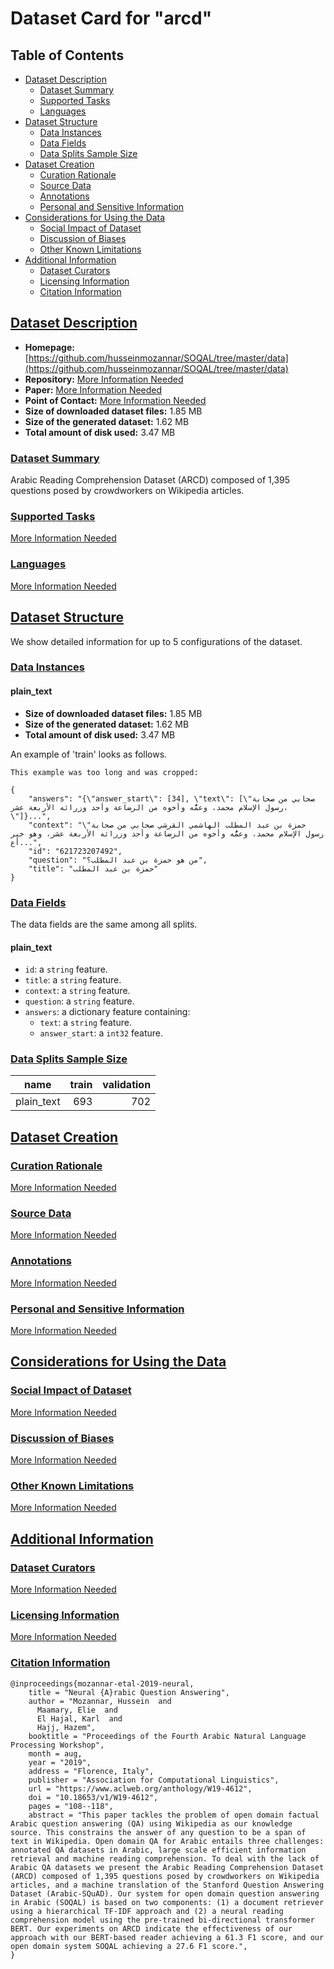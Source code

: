 ---
---

# Dataset Card for "arcd"

## Table of Contents
- [Dataset Description](#dataset-description)
  - [Dataset Summary](#dataset-summary)
  - [Supported Tasks](#supported-tasks)
  - [Languages](#languages)
- [Dataset Structure](#dataset-structure)
  - [Data Instances](#data-instances)
  - [Data Fields](#data-fields)
  - [Data Splits Sample Size](#data-splits-sample-size)
- [Dataset Creation](#dataset-creation)
  - [Curation Rationale](#curation-rationale)
  - [Source Data](#source-data)
  - [Annotations](#annotations)
  - [Personal and Sensitive Information](#personal-and-sensitive-information)
- [Considerations for Using the Data](#considerations-for-using-the-data)
  - [Social Impact of Dataset](#social-impact-of-dataset)
  - [Discussion of Biases](#discussion-of-biases)
  - [Other Known Limitations](#other-known-limitations)
- [Additional Information](#additional-information)
  - [Dataset Curators](#dataset-curators)
  - [Licensing Information](#licensing-information)
  - [Citation Information](#citation-information)

## [Dataset Description](#dataset-description)

- **Homepage:** [https://github.com/husseinmozannar/SOQAL/tree/master/data](https://github.com/husseinmozannar/SOQAL/tree/master/data)
- **Repository:** [More Information Needed](https://github.com/huggingface/datasets/blob/master/CONTRIBUTING.md#how-to-contribute-to-the-dataset-cards)
- **Paper:** [More Information Needed](https://github.com/huggingface/datasets/blob/master/CONTRIBUTING.md#how-to-contribute-to-the-dataset-cards)
- **Point of Contact:** [More Information Needed](https://github.com/huggingface/datasets/blob/master/CONTRIBUTING.md#how-to-contribute-to-the-dataset-cards)
- **Size of downloaded dataset files:** 1.85 MB
- **Size of the generated dataset:** 1.62 MB
- **Total amount of disk used:** 3.47 MB

### [Dataset Summary](#dataset-summary)

 Arabic Reading Comprehension Dataset (ARCD) composed of 1,395 questions      posed by crowdworkers on Wikipedia articles.

### [Supported Tasks](#supported-tasks)

[More Information Needed](https://github.com/huggingface/datasets/blob/master/CONTRIBUTING.md#how-to-contribute-to-the-dataset-cards)

### [Languages](#languages)

[More Information Needed](https://github.com/huggingface/datasets/blob/master/CONTRIBUTING.md#how-to-contribute-to-the-dataset-cards)

## [Dataset Structure](#dataset-structure)

We show detailed information for up to 5 configurations of the dataset.

### [Data Instances](#data-instances)

#### plain_text

- **Size of downloaded dataset files:** 1.85 MB
- **Size of the generated dataset:** 1.62 MB
- **Total amount of disk used:** 3.47 MB

An example of 'train' looks as follows.
```
This example was too long and was cropped:

{
    "answers": "{\"answer_start\": [34], \"text\": [\"صحابي من صحابة رسول الإسلام محمد، وعمُّه وأخوه من الرضاعة وأحد وزرائه الأربعة عشر،\"]}...",
    "context": "\"حمزة بن عبد المطلب الهاشمي القرشي صحابي من صحابة رسول الإسلام محمد، وعمُّه وأخوه من الرضاعة وأحد وزرائه الأربعة عشر، وهو خير أع...",
    "id": "621723207492",
    "question": "من هو حمزة بن عبد المطلب؟",
    "title": "حمزة بن عبد المطلب"
}
```

### [Data Fields](#data-fields)

The data fields are the same among all splits.

#### plain_text
- `id`: a `string` feature.
- `title`: a `string` feature.
- `context`: a `string` feature.
- `question`: a `string` feature.
- `answers`: a dictionary feature containing:
  - `text`: a `string` feature.
  - `answer_start`: a `int32` feature.

### [Data Splits Sample Size](#data-splits-sample-size)

|   name   |train|validation|
|----------|----:|---------:|
|plain_text|  693|       702|

## [Dataset Creation](#dataset-creation)

### [Curation Rationale](#curation-rationale)

[More Information Needed](https://github.com/huggingface/datasets/blob/master/CONTRIBUTING.md#how-to-contribute-to-the-dataset-cards)

### [Source Data](#source-data)

[More Information Needed](https://github.com/huggingface/datasets/blob/master/CONTRIBUTING.md#how-to-contribute-to-the-dataset-cards)

### [Annotations](#annotations)

[More Information Needed](https://github.com/huggingface/datasets/blob/master/CONTRIBUTING.md#how-to-contribute-to-the-dataset-cards)

### [Personal and Sensitive Information](#personal-and-sensitive-information)

[More Information Needed](https://github.com/huggingface/datasets/blob/master/CONTRIBUTING.md#how-to-contribute-to-the-dataset-cards)

## [Considerations for Using the Data](#considerations-for-using-the-data)

### [Social Impact of Dataset](#social-impact-of-dataset)

[More Information Needed](https://github.com/huggingface/datasets/blob/master/CONTRIBUTING.md#how-to-contribute-to-the-dataset-cards)

### [Discussion of Biases](#discussion-of-biases)

[More Information Needed](https://github.com/huggingface/datasets/blob/master/CONTRIBUTING.md#how-to-contribute-to-the-dataset-cards)

### [Other Known Limitations](#other-known-limitations)

[More Information Needed](https://github.com/huggingface/datasets/blob/master/CONTRIBUTING.md#how-to-contribute-to-the-dataset-cards)

## [Additional Information](#additional-information)

### [Dataset Curators](#dataset-curators)

[More Information Needed](https://github.com/huggingface/datasets/blob/master/CONTRIBUTING.md#how-to-contribute-to-the-dataset-cards)

### [Licensing Information](#licensing-information)

[More Information Needed](https://github.com/huggingface/datasets/blob/master/CONTRIBUTING.md#how-to-contribute-to-the-dataset-cards)

### [Citation Information](#citation-information)

```
@inproceedings{mozannar-etal-2019-neural,
    title = "Neural {A}rabic Question Answering",
    author = "Mozannar, Hussein  and
      Maamary, Elie  and
      El Hajal, Karl  and
      Hajj, Hazem",
    booktitle = "Proceedings of the Fourth Arabic Natural Language Processing Workshop",
    month = aug,
    year = "2019",
    address = "Florence, Italy",
    publisher = "Association for Computational Linguistics",
    url = "https://www.aclweb.org/anthology/W19-4612",
    doi = "10.18653/v1/W19-4612",
    pages = "108--118",
    abstract = "This paper tackles the problem of open domain factual Arabic question answering (QA) using Wikipedia as our knowledge source. This constrains the answer of any question to be a span of text in Wikipedia. Open domain QA for Arabic entails three challenges: annotated QA datasets in Arabic, large scale efficient information retrieval and machine reading comprehension. To deal with the lack of Arabic QA datasets we present the Arabic Reading Comprehension Dataset (ARCD) composed of 1,395 questions posed by crowdworkers on Wikipedia articles, and a machine translation of the Stanford Question Answering Dataset (Arabic-SQuAD). Our system for open domain question answering in Arabic (SOQAL) is based on two components: (1) a document retriever using a hierarchical TF-IDF approach and (2) a neural reading comprehension model using the pre-trained bi-directional transformer BERT. Our experiments on ARCD indicate the effectiveness of our approach with our BERT-based reader achieving a 61.3 F1 score, and our open domain system SOQAL achieving a 27.6 F1 score.",
}

```

